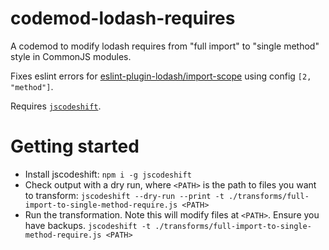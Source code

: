 # codemod-lodash-requires

A codemod to modify lodash requires from "full import" to "single method" style in CommonJS modules.

Fixes eslint errors for [eslint-plugin-lodash/import-scope](https://github.com/wix/eslint-plugin-lodash/blob/master/docs/rules/import-scope.md) using config `[2, "method"]`.

Requires [`jscodeshift`](https://github.com/facebook/jscodeshift).

# Getting started

- Install jscodeshift: `npm i -g jscodeshift`
- Check output with a dry run, where `<PATH>` is the path to files you want to transform: `jscodeshift --dry-run --print -t ./transforms/full-import-to-single-method-require.js <PATH>`
- Run the transformation. Note this will modify files at `<PATH>`. Ensure you have backups. `jscodeshift -t ./transforms/full-import-to-single-method-require.js <PATH>`
